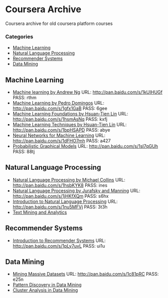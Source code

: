 Coursera Archive
=======

Coursera archive for old coursera platform courses
### Categories

* [Machine Learning](#machine-learning)
* [Natural Language Processing](#natural-language-processing)
* [Recommender Systems](#recommender-systems)
* [Data Mining](#data-mining)

## Machine Learning
* [Machine learning by Andrew Ng](https://www.coursera.org/learn/machine-learning) URL: http://pan.baidu.com/s/1kUIHUGf PASS: rthm
* [Machine Learning by Pedro Domingos](http://coursegraph.com/coursera_machlearning) URL: http://pan.baidu.com/s/1gfx1GaB PASS: 6gee
* [Machine Learning Foundations by Hsuan-Tien Lin](http://coursegraph.com/coursera_ntumlone) URL: http://pan.baidu.com/s/1hsmAsNq PASS: kxfj
* [Machine Learning Techniques by Hsuan-Tien Lin](http://coursegraph.com/coursera_ntumltwo) URL: http://pan.baidu.com/s/1bpHSAPD PASS: abye
* [Neural Networks for Machine Learning](https://www.coursera.org/learn/neural-networks) URL: http://pan.baidu.com/s/1dFHO7mh PASS: a427
* [Probabilistic Graphical Models](https://www.coursera.org/learn/probabilistic-graphical-models) URL: http://pan.baidu.com/s/1sl7qGUh PASS: 88tj

## Natural Language Processing
* [Natural Language Processing by Michael Collins](http://coursegraph.com/coursera_nlangp) URL: http://pan.baidu.com/s/1hsbKYK8 PASS: ines
* [Natural Language Processing by Jurafsky and Manning](https://www.coursera.org/learn/nlp) URL: http://pan.baidu.com/s/1jHKfXQm PASS: s6hx
* [Introduction to Natural Language Processing](https://www.coursera.org/learn/nlpintro) URL: http://pan.baidu.com/s/1nu5MFVj PASS: 3t3h
* [Text Mining and Analytics](https://www.coursera.org/learn/text-mining)

## Recommender Systems
* [Introduction to Recommender Systems](https://www.coursera.org/learn/recommender-systems) URL: http://pan.baidu.com/s/1pLy7uvL PASS: ui1u

## Data Mining
* [Mining Massive Datasets](http://coursegraph.com/coursera_mmds) URL: http://pan.baidu.com/s/1c81pRC PASS: e25n
* [Pattern Discovery in Data Mining](https://www.coursera.org/learn/data-patterns)
* [Cluster Analysis in Data Mining](https://www.coursera.org/learn/cluster-analysis)

